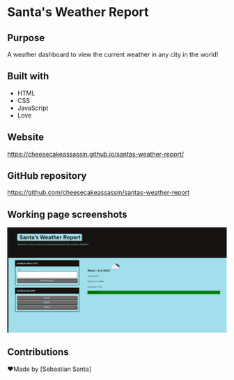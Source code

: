 # Santa's Weather Report

## Purpose
A weather dashboard to view the current weather in any city in the world! 

## Built with
* HTML
* CSS
* JavaScript
* Love

## Website 
https://cheesecakeassassin.github.io/santas-weather-report/

## GitHub repository 
https://github.com/cheesecakeassassin/santas-weather-report

## Working page screenshots 
<img src="./assets/images/santas-weather-report.png">

## Contributions
❤️Made by [Sebastian Santa]
